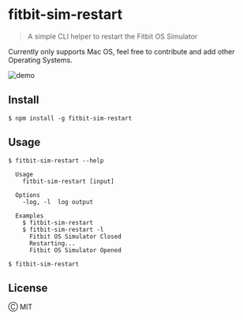 # fitbit-sim-restart
> A simple CLI helper to restart the Fitbit OS Simulator

Currently only supports Mac OS, feel free to contribute and add other Operating Systems.

![demo](http://g.recordit.co/QLEGqwuudj.gif)

## Install
```
$ npm install -g fitbit-sim-restart
```

## Usage
```
$ fitbit-sim-restart --help

  Usage
    fitbit-sim-restart [input]

  Options
    -log, -l  log output

  Examples
    $ fitbit-sim-restart
    $ fitbit-sim-restart -l
      Fitbit OS Simulator Closed
      Restarting...
      Fitbit OS Simulator Opened

$ fitbit-sim-restart
```

## License
Ⓒ MIT
